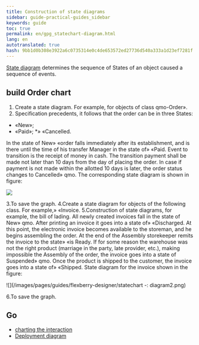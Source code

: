 ```yaml
--- 
title: Construction of state diagrams 
sidebar: guide-practical-guides_sidebar 
keywords: guide 
toc: true 
permalink: en/gpg_statechart-diagram.html 
lang: en 
autotranslated: true 
hash: 9bb1d0b308e3922a6c0735314e0c4de653572ed27736d540a333a1d23ef7281f 
--- 
```


[State diagram](fd_statechart-diagram.html) determines the sequence of States of an object caused a sequence of events. 

## build Order chart 

1. Create a state diagram. For example, for objects of class qmo-Order». 
2. Specification precedents, it follows that the order can be in three States: 
* «New»; 
* «Paid»; 
*» «Cancelled. 

In the state of New» «order falls immediately after its establishment, and is there until the time of his transfer Manager in the state of» «Paid. Event to transition is the receipt of money in cash. The transition payment shall be made not later than 10 days from the day of placing the order. In case if payment is not made within the allotted 10 days is later, the order status changes to Cancelled» qmo. The corresponding state diagram is shown in figure: 

![](/images/pages/guides/flexberry-designer/statechart-diagram1.png) 

3.To save the graph. 
4.Create a state diagram for objects of the following class. For example,» «Invoice. 
5.Construction of state diagrams, for example, the bill of lading. All newly created invoices fall in the state of New» qmo. After printing an invoice it goes into a state of» «Discharged. At this point, the electronic invoice becomes available to the storeman, and he begins assembling the order. At the end of the Assembly storekeeper remits the invoice to the state» «is Ready. If for some reason the warehouse was not the right product (marriage in the party, late provider, etc.), making impossible the Assembly of the order, the invoice goes into a state of Suspended» qmo. Once the product is shipped to the customer, the invoice goes into a state of» «Shipped. State diagram for the invoice shown in the figure: 

![](/images/pages/guides/flexberry-designer/statechart -: diagram2.png) 

6.To save the graph. 

## Go 

* <i class="fa fa-arrow-left" aria-hidden="true"></i> [charting the interaction](gpg_interaction-diagram.html) 
* [Deployment diagram](gpg_deployment-diagram.html) <i class="fa fa-arrow-right" aria-hidden="true"></i> 



